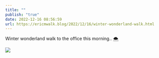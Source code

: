 ```yaml
---
title: ""
publish: "true"
date: 2022-12-16 08:56:59
url: https://ericmwalk.blog/2022/12/16/winter-wonderland-walk.html
---
```


Winter wonderland walk to the office this morning.. 🌨️


![](https://ericmwalk.blog/uploads/2022/39c0b04822.jpg)
